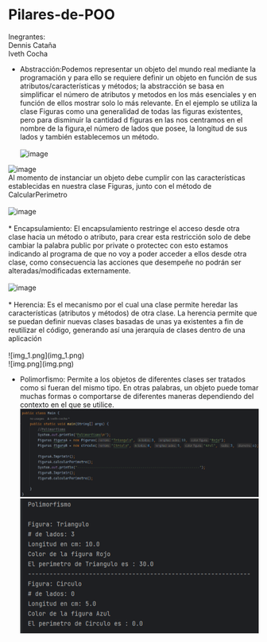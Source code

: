 # Pilares-de-POO
Inegrantes: <br>
Dennis Cataña <br>
Iveth Cocha
* Abstracción:Podemos representar un objeto del mundo real mediante la programación y para ello se requiere definir un objeto en función de sus atributos/características y métodos; la abstracción se basa en simplificar el número de atributos y metodos en los más esenciales y en función de ellos mostrar solo lo más relevante. En el ejemplo se utiliza la clase Figuras como una generalidad de todas las figuras existentes, pero para disminuir la cantidad d figuras en las nos centramos en el nombre de la figura,el número de lados que posee, la longitud de sus lados y también establecemos un método.<br>
<br><img width="281" alt="image" src="https://github.com/DennisCatana/Pilares-de-POO/assets/117743828/457b27ed-d6f7-4247-a778-b804fd2b38ca">
 <img width="610" alt="image" src="https://github.com/DennisCatana/Pilares-de-POO/assets/117743828/ff52f4be-a7b1-44ef-ac74-7a51f59cc539">
<br>
 Al momento de instanciar un objeto debe cumplir con las características establecidas en nuestra clase Figuras, junto con el método de CalcularPerimetro<br>
 <br> <img width="552" alt="image" src="https://github.com/DennisCatana/Pilares-de-POO/assets/117743828/d0b8e53d-79ef-4648-b9e5-f5196ee2ac85"><br>
<br>
* Encapsulamiento: El encapsulamiento restringe el acceso desde otra clase hacia un método o atributo, para crear esta restricción solo de debe cambiar la palabra public por private o protectec con esto estamos indicando al programa de que no voy a poder acceder a ellos desde otra clase, como consecuencia las acciones que desempeñe no podrán ser alteradas/modificadas externamente. <br>
<br> <img width="231" alt="image" src="https://github.com/DennisCatana/Pilares-de-POO/assets/117743828/f10f9d8a-9b01-4298-9c5e-32c67af02ab5"> <br>
<br>
* Herencia: Es el mecanismo por el cual una clase permite heredar las características (atributos y métodos) de otra clase. La herencia permite que se puedan definir nuevas clases basadas de unas ya existentes a fin de reutilizar el código, generando así una jerarquía de clases dentro de una aplicación<br>
<br>
![img_1.png](img_1.png)<br>
![img.png](img.png)<br>

* Polimorfismo: Permite a los objetos de diferentes clases ser tratados como si fueran del mismo tipo. En otras palabras, un objeto puede tomar muchas formas o comportarse de diferentes maneras dependiendo del contexto en el que se utilice.
![img_2.png](img_2.png)<br>
![img_3.png](img_3.png)

 


